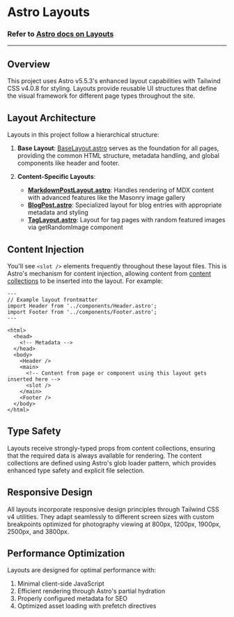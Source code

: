 # Astro Layouts

### Refer to [Astro docs on Layouts](https://docs.astro.build/en/basics/layouts/)
---

## Overview

This project uses Astro v5.5.3's enhanced layout capabilities with Tailwind CSS v4.0.8 for styling. Layouts provide reusable UI structures that define the visual framework for different page types throughout the site.

## Layout Architecture

Layouts in this project follow a hierarchical structure:

1. **Base Layout**: [BaseLayout.astro](layouts/BaseLayout.astro) serves as the foundation for all pages, providing the common HTML structure, metadata handling, and global components like header and footer.

2. **Content-Specific Layouts**:
   - **[MarkdownPostLayout.astro](layouts/MarkdownPostLayout.astro)**: Handles rendering of MDX content with advanced features like the Masonry image gallery
   - **[BlogPost.astro](layouts/BlogPost.astro)**: Specialized layout for blog entries with appropriate metadata and styling
   - **[TagLayout.astro](layouts/TagLayout.astro)**: Layout for tag pages with random featured images via getRandomImage component

## Content Injection

You'll see `<slot />` elements frequently throughout these layout files. This is Astro's mechanism for content injection, allowing content from [content collections](/src/content.config.ts) to be inserted into the layout. For example:

```astro
---
// Example layout frontmatter
import Header from '../components/Header.astro';
import Footer from '../components/Footer.astro';
---

<html>
  <head>
    <!-- Metadata -->
  </head>
  <body>
    <Header />
    <main>
      <!-- Content from page or component using this layout gets inserted here -->
      <slot />
    </main>
    <Footer />
  </body>
</html>
```

## Type Safety

Layouts receive strongly-typed props from content collections, ensuring that the required data is always available for rendering. The content collections are defined using Astro's glob loader pattern, which provides enhanced type safety and explicit file selection.

## Responsive Design

All layouts incorporate responsive design principles through Tailwind CSS v4 utilities. They adapt seamlessly to different screen sizes with custom breakpoints optimized for photography viewing at 800px, 1200px, 1900px, 2500px, and 3800px.

## Performance Optimization

Layouts are designed for optimal performance with:

1. Minimal client-side JavaScript
2. Efficient rendering through Astro's partial hydration
3. Properly configured metadata for SEO
4. Optimized asset loading with prefetch directives